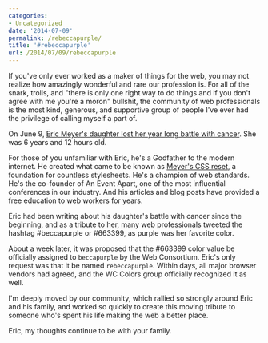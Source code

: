 ```yaml
---
categories:
- Uncategorized
date: '2014-07-09'
permalink: /rebeccapurple/
title: '#rebeccapurple'
url: /2014/07/09/rebeccapurple
---
```


If you've only ever worked as a maker of things for the web, you may not realize how amazingly wonderful and rare our profession is. For all of the snark, trolls, and "there is only one right way to do things and if you don't agree with me you're a moron" bullshit, the community of web professionals is the most kind, generous, and supportive group of people I've ever had the privilege of calling myself a part of.

On June 9, [Eric Meyer's daughter lost her year long battle with cancer](http://meyerweb.com/eric/thoughts/2014/06/09/in-memoriam-2/). She was 6 years and 12 hours old.

For those of you unfamiliar with Eric, he's a Godfather to the modern internet. He created what came to be known as [Meyer's CSS reset](http://meyerweb.com/eric/tools/css/reset/), a foundation for countless stylesheets. He's a champion of web standards. He's the co-founder of An Event Apart, one of the most influential conferences in our industry. And his articles and blog posts have provided a free education to web workers for years.

Eric had been writing about his daughter's battle with cancer since the beginning, and as a tribute to her, many web professionals tweeted the hashtag #beccapurple or #663399, as purple was her favorite color.

About a week later, it was proposed that the #663399 color value be officially assigned to `beccapurple` by the Web Consortium. Eric's only request was that it be named `rebeccapurple`. Within days, all major browser vendors had agreed, and the WC Colors group officially recognized it as well.

I'm deeply moved by our community, which rallied so strongly around Eric and his family, and worked so quickly to create this moving tribute to someone who's spent his life making the web a better place.

Eric, my thoughts continue to be with your family.